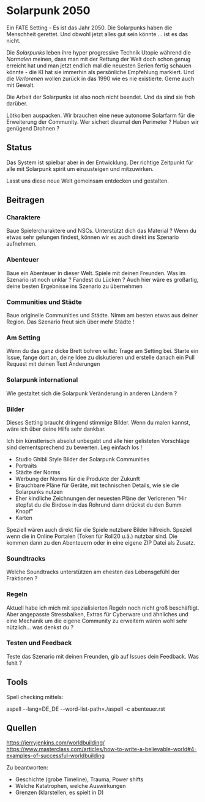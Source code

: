 # Solarpunk 2050

Ein FATE Setting - Es ist das Jahr 2050. Die Solarpunks haben die Menschheit gerettet. Und obwohl jetzt alles gut sein könnte ... ist es das nicht.

Die *Solarpunks* leben ihre hyper progressive Technik Utopie während die *Normalen* meinen, dass man mit der Rettung der Welt doch schon genug erreicht hat und man jetzt endlich mal die neuesten Serien fertig schauen könnte - die KI hat sie immerhin als persönliche Empfehlung markiert. Und die *Verlorenen* wollen zurück in das 1990 wie es nie existierte. Gerne auch mit Gewalt.

Die Arbeit der Solarpunks ist also noch nicht beendet. Und da sind sie froh darüber.

Lötkolben auspacken. Wir brauchen eine neue autonome Solarfarm für die Erweiterung der Community. Wer sichert diesmal den Perimeter ? Haben wir genügend Drohnen ? 

## Status

Das System ist spielbar aber in der Entwicklung. Der richtige Zeitpunkt für alle mit Solarpunk spirit um einzusteigen und mitzuwirken.

Lasst uns diese neue Welt gemeinsam entdecken und gestalten.

## Beitragen

### Charaktere

Baue Spielercharaktere und NSCs. Unterstützt dich das Material ? Wenn du etwas sehr gelungen findest, können wir es auch direkt ins Szenario aufnehmen.

### Abenteuer

Baue ein Abenteuer in dieser Welt. Spiele mit deinen Freunden. Was im Szenario ist noch unklar ? Fandest du Lücken ? Auch hier wäre es großartig, deine besten Ergebnisse ins Szenario zu übernehmen

### Communities und Städte

Baue originelle Communities und Städte. Nimm am besten etwas aus deiner Region. Das Szenario freut sich über mehr Städte !

### Am Setting

Wenn du das ganz dicke Brett bohren willst: Trage am Setting bei. Starte ein Issue, fange dort an, deine Idee zu diskutieren und erstelle danach ein Pull Request mit deinen Text Änderungen 

### Solarpunk international

Wie gestaltet sich die Solarpunk Veränderung in anderen Ländern ? 

### Bilder

Dieses Setting braucht dringend stimmige Bilder. Wenn du malen kannst, wäre ich über deine Hilfe sehr dankbar.

Ich bin künstlerisch absolut unbegabt und alle hier gelisteten Vorschläge sind dementsprechend zu bewerten. Leg einfach los !

* Studio Ghibli Style Bilder der Solarpunk Communities
* Portraits
* Städte der Norms
* Werbung der Norms für die Produkte der Zukunft
* Brauchbare Pläne für Geräte, mit technischen Details, wie sie die Solarpunks nutzen
* Eher kindliche Zeichnungen der neuesten Pläne der Verlorenen "Hir stopfst du die Birdose in das Rohrund dann drückst du den Bumm Knopf"
* Karten

Speziell wären auch direkt für die Spiele nutzbare Bilder hilfreich. Speziell wenn die in Online Portalen (Token für Roll20 u.ä.) nutzbar sind. Die kommen dann zu den Abenteuern oder in eine eigene ZIP Datei als Zusatz.

### Soundtracks

Welche Soundtracks unterstützen am ehesten das Lebensgefühl der Fraktionen ?

### Regeln

Aktuell habe ich mich mit spezialisierten Regeln noch nicht groß beschäftigt. Aber angepasste Stressbalken, Extras für Cyberware und ähnliches und eine Mechanik um die eigene Community zu erweitern wären wohl sehr nützlich... was denkst du ?

### Testen und Feedback

Teste das Szenario mit deinen Freunden, gib auf Issues dein Feedback. Was fehlt ?

## Tools

Spell checking mittels:

aspell --lang=DE_DE --word-list-path=./aspell -c abenteuer.rst

## Quellen

https://jerryjenkins.com/worldbuilding/
https://www.masterclass.com/articles/how-to-write-a-believable-world#4-examples-of-successful-worldbuilding

Zu beantworten:

* Geschichte (grobe Timeline), Trauma, Power shifts
* Welche Katatrophen, welche Auswirkungen
* Grenzen (klarstellen, es spielt in D)
